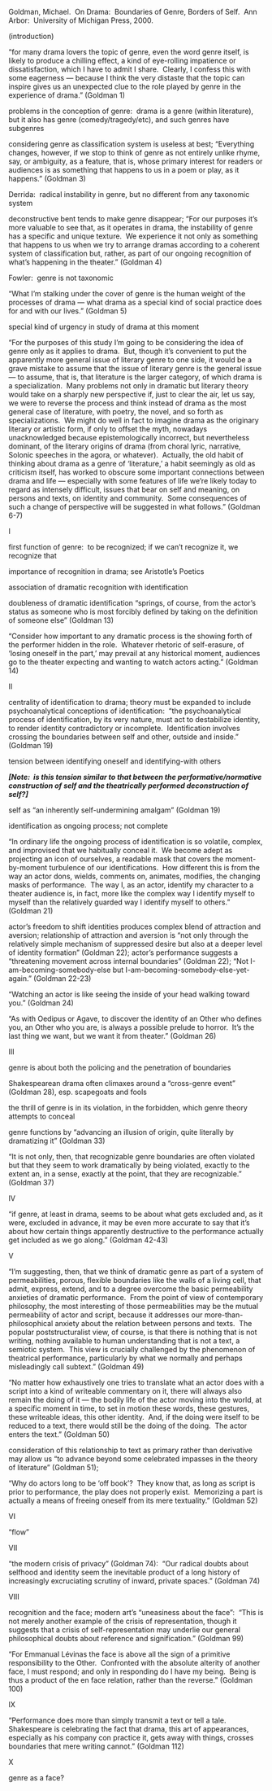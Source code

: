 Goldman, Michael.  On Drama:  Boundaries of Genre, Borders of Self.  Ann Arbor:  University of Michigan Press, 2000.

(introduction)

“for many drama lovers the topic of genre, even the word genre itself, is likely to produce a chilling effect, a kind of eye-rolling impatience or dissatisfaction, which I have to admit I share.  Clearly, I confess this with some eagerness — because I think the very distaste that the topic can inspire gives us an unexpected clue to the role played by genre in the experience of drama.” (Goldman 1)

problems in the conception of genre:  drama is a genre (within literature), but it also has genre (comedy/tragedy/etc), and such genres have subgenres

considering genre as classification system is useless at best; “Everything changes, however, if we stop to think of genre as not entirely unlike rhyme, say, or ambiguity, as a feature, that is, whose primary interest for readers or audiences is as something that happens to us in a poem or play, as it happens.” (Goldman 3)

Derrida:  radical instability in genre, but no different from any taxonomic system

deconstructive bent tends to make genre disappear; “For our purposes it’s more valuable to see that, as it operates in drama, the instability of genre has a specific and unique texture.  We experience it not only as something that happens to us when we try to arrange dramas according to a coherent system of classification but, rather, as part of our ongoing recognition of what’s happening in the theater.” (Goldman 4)

Fowler:  genre is not taxonomic

“What I’m stalking under the cover of genre is the human weight of the processes of drama — what drama as a special kind of social practice does for and with our lives.” (Goldman 5)

special kind of urgency in study of drama at this moment

“For the purposes of this study I’m going to be considering the idea of genre only as it applies to drama.  But, though it’s convenient to put the apparently more general issue of literary genre to one side, it would be a grave mistake to assume that the issue of literary genre is the general issue — to assume, that is, that literature is the larger category, of which drama is a specialization.  Many problems not only in dramatic but literary theory would take on a sharply new perspective if, just to clear the air, let us say, we were to reverse the process and think instead of drama as the most general case of literature, with poetry, the novel, and so forth as specializations.  We might do well in fact to imagine drama as the originary literary or artistic form, if only to offset the myth, nowadays unacknowledged because epistemologically incorrect, but nevertheless dominant, of the literary origins of drama (from choral lyric, narrative, Solonic speeches in the agora, or whatever).  Actually, the old habit of thinking about drama as a genre of ‘literature,’ a habit seemingly as old as criticism itself, has worked to obscure some important connections between drama and life — especially with some features of life we’re likely today to regard as intensely difficult, issues that bear on self and meaning, on persons and texts, on identity and community.  Some consequences of such a change of perspective will be suggested in what follows.” (Goldman 6-7)

I

first function of genre:  to be recognized; if we can’t recognize it, we recognize that

importance of recognition in drama; see Aristotle’s Poetics

association of dramatic recognition with identification

doubleness of dramatic identification “springs, of course, from the actor’s status as someone who is most forcibly defined by taking on the definition of someone else” (Goldman 13)

“Consider how important to any dramatic process is the showing forth of the performer hidden in the role.  Whatever rhetoric of self-erasure, of ‘losing oneself in the part,’ may prevail at any historical moment, audiences go to the theater expecting and wanting to watch actors acting.” (Goldman 14)

II

centrality of identification to drama; theory must be expanded to include psychoanalytical conceptions of identification:  “the psychoanalytical process of identification, by its very nature, must act to destabilize identity, to render identity contradictory or incomplete.  Identification involves crossing the boundaries between self and other, outside and inside.” (Goldman 19)

tension between identifying oneself and identifying-with others

***[Note:  is this tension similar to that between the performative/normative construction of self and the theatrically performed deconstruction of self?]***

self as “an inherently self-undermining amalgam” (Goldman 19)

identification as ongoing process; not complete

“In ordinary life the ongoing process of identification is so volatile, complex, and improvised that we habitually conceal it.  We become adept as projecting an icon of ourselves, a readable mask that covers the moment-by-moment turbulence of our identifications.  How different this is from the way an actor dons, wields, comments on, animates, modifies, the changing masks of performance.  The way I, as an actor, identify my character to a theater audience is, in fact, more like the complex way I identify myself to myself than the relatively guarded way I identify myself to others.” (Goldman 21)

actor’s freedom to shift identities produces complex blend of attraction and aversion; relationship of attraction and aversion is “not only through the relatively simple mechanism of suppressed desire but also at a deeper level of identity formation” (Goldman 22); actor’s performance suggests a “threatening movement across internal boundaries” (Goldman 22); “Not I-am-becoming-somebody-else but I-am-becoming-somebody-else-yet-again.” (Goldman 22-23)

“Watching an actor is like seeing the inside of your head walking toward you.” (Goldman 24)

“As with Oedipus or Agave, to discover the identity of an Other who defines you, an Other who you are, is always a possible prelude to horror.  It’s the last thing we want, but we want it from theater.” (Goldman 26)

III

genre is about both the policing and the penetration of boundaries

Shakespearean drama often climaxes around a “cross-genre event” (Goldman 28), esp. scapegoats and fools

the thrill of genre is in its violation, in the forbidden, which genre theory attempts to conceal

genre functions by “advancing an illusion of origin, quite literally by dramatizing it” (Goldman 33)

“It is not only, then, that recognizable genre boundaries are often violated but that they seem to work dramatically by being violated, exactly to the extent an, in a sense, exactly at the point, that they are recognizable.” (Goldman 37)

IV

“if genre, at least in drama, seems to be about what gets excluded and, as it were, excluded in advance, it may be even more accurate to say that it’s about how certain things apparently destructive to the performance actually get included as we go along.” (Goldman 42-43)

V

“I’m suggesting, then, that we think of dramatic genre as part of a system of permeabilities, porous, flexible boundaries like the walls of a living cell, that admit, express, extend, and to a degree overcome the basic permeability anxieties of dramatic performance.  From the point of view of contemporary philosophy, the most interesting of those permeabilities may be the mutual permeability of actor and script, because it addresses our more-than-philosophical anxiety about the relation between persons and texts.  The popular poststructuralist view, of course, is that there is nothing that is not writing, nothing available to human understanding that is not a text, a semiotic system.  This view is crucially challenged by the phenomenon of theatrical performance, particularly by what we normally and perhaps misleadingly call subtext.” (Goldman 49)

“No matter how exhaustively one tries to translate what an actor does with a script into a kind of writeable commentary on it, there will always also remain the doing of it — the bodily life of the actor moving into the world, at a specific moment in time, to set in motion these words, these gestures, these writeable ideas, this other identity.  And, if the doing were itself to be reduced to a text, there would still be the doing of the doing.  The actor enters the text.” (Goldman 50)

consideration of this relationship to text as primary rather than derivative may allow us “to advance beyond some celebrated impasses in the theory of literature” (Goldman 51);

“Why do actors long to be ‘off book’?  They know that, as long as script is prior to performance, the play does not properly exist.  Memorizing a part is actually a means of freeing oneself from its mere textuality.” (Goldman 52)

VI

“flow”

VII

“the modern crisis of privacy” (Goldman 74):  “Our radical doubts about selfhood and identity seem the inevitable product of a long history of increasingly excruciating scrutiny of inward, private spaces.” (Goldman 74)

VIII

recognition and the face; modern art’s “uneasiness about the face”:  “This is not merely another example of the crisis of representation, though it suggests that a crisis of self-representation may underlie our general philosophical doubts about reference and signification.” (Goldman 99)

“For Emmanual Lévinas the face is above all the sign of a primitive responsibility to the Other.  Confronted with the absolute alterity of another face, I must respond; and only in responding do I have my being.  Being is thus a product of the en face relation, rather than the reverse.” (Goldman 100)

IX

“Performance does more than simply transmit a text or tell a tale.  Shakespeare is celebrating the fact that drama, this art of appearances, especially as his company con practice it, gets away with things, crosses boundaries that mere writing cannot.” (Goldman 112)

X

genre as a face?
